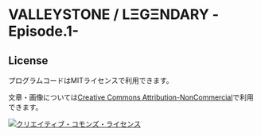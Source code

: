 # VALLEYSTONE / LΞGΞNDARY -Episode.1-

## License

プログラムコードはMITライセンスで利用できます。  

文章・画像については<a rel="license" href="http://creativecommons.org/licenses/by-nc/4.0/">Creative Commons Attribution-NonCommercial</a>で利用できます。  

<a rel="license" href="http://creativecommons.org/licenses/by-nc/4.0/"><img alt="クリエイティブ・コモンズ・ライセンス" style="border-width:0" src="http://i.creativecommons.org/l/by-nc/4.0/88x31.png" /></a>
